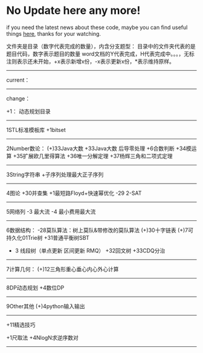 # No Update here any more!
if you need the latest news about these code, maybe you can find useful things [here](https://blog.csdn.net/Fire_to_cheat_), thanks for your watching.

文件夹是目录（数字代表完成的数量），内含分支题型：
目录中的文件夹代表的是题目代码，数字表示题目的数量
word文档的Y代表完成，H代表完成中。。。，无标注则表示还未开始，+x表示新增x份，-x表示更新x份，*表示维持原样。


--------------------------------
current：








--------------------------------

change：

+1：
动态规划目录

--------------------------------


1STL标准模板库
+1bitset

--------------------------------


2Number数论：
(+)33Java大数
+33Java大数 后导零处理
+6合数判断
+34模运算
+35扩展欧几里得算法
+36唯一分解定理
+37杨辉三角和二项式定理


--------------------------------

3String字符串
+子序列处理最大正子序列


--------------------------------

4图论
+30并查集
+1最短路Floyd+快速幂优化
-29 2-SAT


--------------------------------

5网络列
-3 最大流
-4 最小费用最大流


--------------------------------


6数据结构：
-28莫队算法：树上莫队&带修改的莫队算法
(+)30十字链表
(+)7可持久化01Trie树
+31普通平衡树SBT
- 3 线段树（单点更新 区间更新 RMQ）
+32回文树
+33CDQ分治

--------------------------------

7计算几何：
(+)12三角形重心垂心内心外心计算

--------------------------------


8DP动态规划
+4数位DP

--------------------------------

9Other其他
(+)4python输入输出


--------------------------------

+11精选技巧

+1尺取法
+4NlogN求逆序数对

--------------------------------
